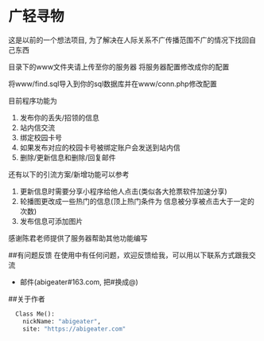 # 广轻寻物

这是以前的一个想法项目, 为了解决在人际关系不广传播范围不广的情况下找回自己东西

目录下的www文件夹请上传至你的服务器 将服务器配置修改成你的配置

将www/find.sql导入到你的sql数据库并在www/conn.php修改配置

目前程序功能为	
 
1. 发布你的丢失/招领的信息
3. 站内信交流
4. 绑定校园卡号
5. 如果发布对应的校园卡号被绑定账户会发送到站内信 
6. 删除/更新信息和删除/回复邮件

还有以下的引流方案/新增功能可以参考

1. 更新信息时需要分享小程序给他人点击(类似各大抢票软件加速分享)
2. 轮播图更改成一些热门的信息(顶上热门条件为 信息被分享被点击大于一定的次数)
3. 发布信息可添加图片


感谢陈君老师提供了服务器帮助其他功能编写

##有问题反馈
在使用中有任何问题，欢迎反馈给我，可以用以下联系方式跟我交流

* 邮件(abigeater#163.com, 把#换成@)



##关于作者

```Python
  Class Me():
    nickName: "abigeater",
    site: "https://abigeater.com"
```
